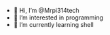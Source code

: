 - 👋 Hi, I’m @Mrpi314tech
- 👀 I’m interested in programming
- 🌱 I’m currently learning shell

<!---
Mrpi314tech/Mrpi314tech is a ✨ special ✨ repository because its `README.md` (this file) appears on your GitHub profile.
You can click the Preview link to take a look at your changes.
--->
